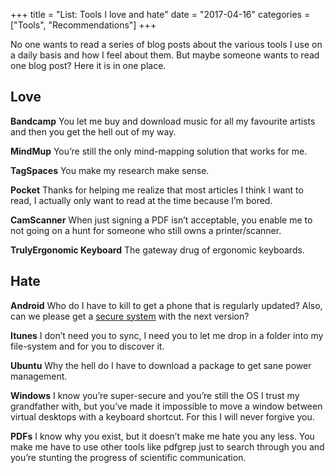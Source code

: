 +++
title = "List: Tools I love and hate"
date = "2017-04-16"
categories = ["Tools", "Recommendations"]
+++

No one wants to read a series of blog posts about the various tools I use on a daily basis and how I feel about them. But maybe someone wants to read one blog post? Here it is in one place.

## Love
**Bandcamp** You let me buy and download music for all my favourite artists and then you get the hell out of my way.

**MindMup** You’re still the only mind-mapping solution that works for me.

**TagSpaces** You make my research make sense.

**Pocket** Thanks for helping me realize that most articles I think I want to read, I actually only want to read at the time because I’m bored.

**CamScanner** When just signing a PDF isn’t acceptable, you enable me to not going on a hunt for someone who still owns a printer/scanner.

**TrulyErgonomic Keyboard** The gateway drug of ergonomic keyboards.

## Hate
**Android** Who do I have to kill to get a phone that is regularly updated? Also, can we please get a [secure system](https://blog.cryptographyengineering.com/2016/11/24/android-n-encryption/) with the next version?

**Itunes** I don’t need you to sync, I need you to let me drop in a folder into my file-system and for you to discover it.

**Ubuntu** Why the hell do I have to download a package to get sane power management.

**Windows** I know you’re super-secure and you’re still the OS I trust my grandfather with, but you’ve made it impossible to move a window between virtual desktops with a keyboard shortcut. For this I will never forgive you.

**PDFs** I know why you exist, but it doesn’t make me hate you any less. You make me have to use other tools like pdfgrep just to search through you and you’re stunting the progress of scientific communication.

